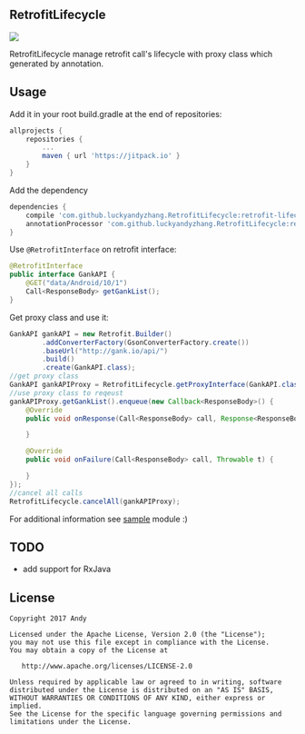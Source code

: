 ## RetrofitLifecycle 
[![](https://jitpack.io/v/luckyandyzhang/RetrofitLifecycle.svg)](https://jitpack.io/#luckyandyzhang/RetrofitLifecycle)

RetrofitLifecycle manage retrofit call's lifecycle with proxy class which generated by annotation.

## Usage

Add it in your root build.gradle at the end of repositories:

```groovy
allprojects {
    repositories {
        ...
        maven { url 'https://jitpack.io' }
    }
}
```

Add the dependency

```groovy
dependencies {
    compile 'com.github.luckyandyzhang.RetrofitLifecycle:retrofit-lifecycle:1.0.0'
    annotationProcessor 'com.github.luckyandyzhang.RetrofitLifecycle:retrofit-lifecycle-compiler:1.0.0'    
}	
```

Use `@RetrofitInterface` on retrofit interface:

```java
@RetrofitInterface
public interface GankAPI {
    @GET("data/Android/10/1")
    Call<ResponseBody> getGankList();
}
```

Get proxy class and use it:

```java
GankAPI gankAPI = new Retrofit.Builder()
        .addConverterFactory(GsonConverterFactory.create())
        .baseUrl("http://gank.io/api/")
        .build()
        .create(GankAPI.class);
//get proxy class
GankAPI gankAPIProxy = RetrofitLifecycle.getProxyInterface(GankAPI.class, gankAPI);
//use proxy class to reqeust
gankAPIProxy.getGankList().enqueue(new Callback<ResponseBody>() {
    @Override
    public void onResponse(Call<ResponseBody> call, Response<ResponseBody> response) {

    }

    @Override
    public void onFailure(Call<ResponseBody> call, Throwable t) {

    }
});
//cancel all calls
RetrofitLifecycle.cancelAll(gankAPIProxy);

```

For additional information see [sample](https://github.com/luckyandyzhang/RetrofitLifecycle/tree/master/sample) module :)

## TODO
- add support for RxJava

## License

    Copyright 2017 Andy

    Licensed under the Apache License, Version 2.0 (the "License");
    you may not use this file except in compliance with the License.
    You may obtain a copy of the License at

       http://www.apache.org/licenses/LICENSE-2.0

    Unless required by applicable law or agreed to in writing, software
    distributed under the License is distributed on an "AS IS" BASIS,
    WITHOUT WARRANTIES OR CONDITIONS OF ANY KIND, either express or implied.
    See the License for the specific language governing permissions and
    limitations under the License.


